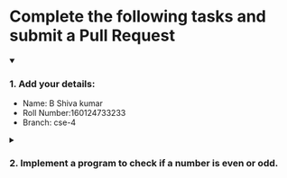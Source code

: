 # Complete the following tasks and submit a Pull Request
<details open>
<summary><h3>1. Add your details: </h3></summary>
<ul>
  <li> Name: B Shiva kumar</li>
  <li> Roll Number:160124733233 </li>
  <li> Branch: cse-4</li>
</ul>
</details>
<details>
<summary><h3> 2. Implement a program to check if a number is even or odd. </h3></summary>
<ul>
  <li> Create a new file in the repository and add your code. </li>
  <li> Use any programming language of your choice. </li>
</ul>
</details>
